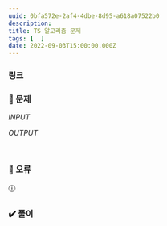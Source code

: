 ```yaml
---
uuid: 0bfa572e-2af4-4dbe-8d95-a618a07522b0
description: 
title: TS 알고리즘 문제
tags: [  ]
date: 2022-09-03T15:00:00.000Z
---
```







### 링크

### 📝 문제

*INPUT*

*OUTPUT*

```jsx

```

```jsx

```

### 🚨 오류

<aside>
🕧

</aside>

### ✔️ 풀이

```tsx

```